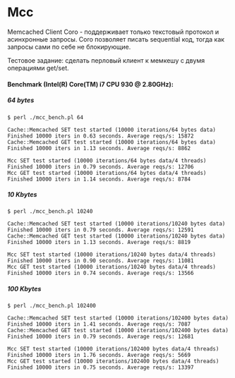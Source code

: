 Mcc
===

Memcached Client Coro - поддерживает только текстовый протокол и асинхронные запросы.
Coro позволяет писать sequential код, тогда как запросы сами по себе не блокирующие.


Тестовое задание: сделать перловый клиент к мемкешу с двумя операциями get/set.



#### Benchmark (Intel(R) Core(TM) i7 CPU 930 @ 2.80GHz):


##### 64 bytes

    $ perl ./mcc_bench.pl 64

    Cache::Memcached SET test started (10000 iterations/64 bytes data)
    Finished 10000 iters in 0.63 seconds. Average reqs/s: 15872
    Cache::Memcached GET test started (10000 iterations/64 bytes data)
    Finished 10000 iters in 1.13 seconds. Average reqs/s: 8862

    Mcc SET test started (10000 iterations/64 bytes data/4 threads)
    Finished 10000 iters in 0.79 seconds. Average reqs/s: 12706
    Mcc GET test started (10000 iterations/64 bytes data/4 threads)
    Finished 10000 iters in 1.14 seconds. Average reqs/s: 8784


##### 10 Kbytes

    $ perl ./mcc_bench.pl 10240

    Cache::Memcached SET test started (10000 iterations/10240 bytes data)
    Finished 10000 iters in 0.79 seconds. Average reqs/s: 12591
    Cache::Memcached GET test started (10000 iterations/10240 bytes data)
    Finished 10000 iters in 1.13 seconds. Average reqs/s: 8819
    
    Mcc SET test started (10000 iterations/10240 bytes data/4 threads)
    Finished 10000 iters in 0.90 seconds. Average reqs/s: 11081
    Mcc GET test started (10000 iterations/10240 bytes data/4 threads)
    Finished 10000 iters in 0.74 seconds. Average reqs/s: 13566

##### 100 Kbytes

    $ perl ./mcc_bench.pl 102400

    Cache::Memcached SET test started (10000 iterations/102400 bytes data)
    Finished 10000 iters in 1.41 seconds. Average reqs/s: 7087
    Cache::Memcached GET test started (10000 iterations/102400 bytes data)
    Finished 10000 iters in 0.79 seconds. Average reqs/s: 12681

    Mcc SET test started (10000 iterations/102400 bytes data/4 threads)
    Finished 10000 iters in 1.76 seconds. Average reqs/s: 5669
    Mcc GET test started (10000 iterations/102400 bytes data/4 threads)
    Finished 10000 iters in 0.75 seconds. Average reqs/s: 13397
